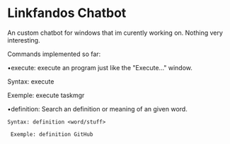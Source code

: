 # Linkfandos Chatbot
An custom chatbot for windows that im curently working on.
Nothing very interesting.

Commands implemented so far:

•execute: execute an program just like the "Execute..." window.

 Syntax: execute <programemplacement>
    
  Exemple: execute taskmgr
    
    
•definition: Search an definition or meaning of an given word.
    
    Syntax: definition <word/stuff>
    
     Exemple: definition GitHub
